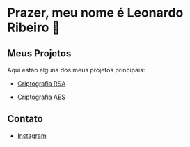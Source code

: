 # Prazer, meu nome é Leonardo Ribeiro 👋

## Meus Projetos


Aqui estão alguns dos meus projetos principais:

 

- [Criptografia RSA](https://github.com/L30-R1B/RSA)
 

- [Criptografia AES](https://github.com/L30-R1B/AES)


## Contato

 

- [Instagram](https://www.instagram.com/leo_ribeiro_av/)
